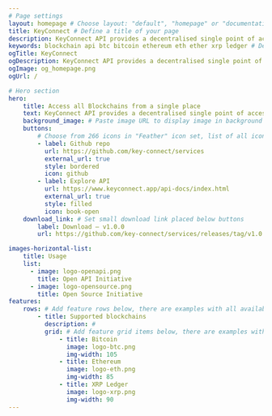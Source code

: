 ```yaml
---
# Page settings
layout: homepage # Choose layout: "default", "homepage" or "documentation-archive"
title: KeyConnect # Define a title of your page
description: KeyConnect API provides a decentralised single point of access to all blockchains. # Define a description of your page
keywords: blockchain api btc bitcoin ethereum eth ether xrp ledger # Define keywords for search engines
ogTitle: KeyConnect
ogDescription: KeyConnect API provides a decentralised single point of access to all blockchains.
ogImage: og_homepage.png
ogUrl: /

# Hero section
hero:
    title: Access all Blockchains from a single place
    text: KeyConnect API provides a decentralised single point of access to all blockchains.
    background_image: # Paste image URL to display image in background of hero section
    buttons: 
        # Choose from 266 icons in "Feather" icon set, list of all icons is available here - https://feathericons.com
        - label: Github repo
          url: https://github.com/key-connect/services
          external_url: true
          style: bordered
          icon: github
        - label: Explore API
          url: https://www.keyconnect.app/api-docs/index.html
          external_url: true
          style: filled
          icon: book-open
    download_link: # Set small download link placed below buttons
        label: Download — v1.0.0
        url: https://github.com/key-connect/services/releases/tag/v1.0.0

images-horizontal-list:
    title: Usage
    list:
      - image: logo-openapi.png
        title: Open API Initiative
      - image: logo-opensource.png
        title: Open Source Initiative
features:
    rows: # Add feature rows below, there are examples with all available options
        - title: Supported blockchains
          description: #
          grid: # Add feature grid items below, there are examples with all available options
              - title: Bitcoin
                image: logo-btc.png
                img-width: 105
              - title: Ethereum
                image: logo-eth.png
                img-width: 85
              - title: XRP Ledger
                image: logo-xrp.png
                img-width: 90
---
```

